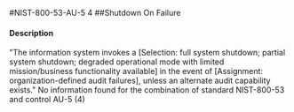 #NIST-800-53-AU-5 4
##Shutdown On Failure
#### Description
"The information system invokes a [Selection: full system shutdown; partial system shutdown; degraded operational mode with limited mission/business functionality available] in the event of [Assignment: organization-defined audit failures], unless an alternate audit capability exists."
No information found for the combination of standard NIST-800-53 and control AU-5 (4)
